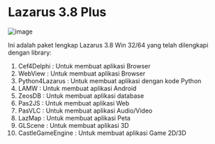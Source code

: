 # Lazarus 3.8 Plus

![image](https://github.com/user-attachments/assets/d4a08481-fdc1-4df9-94e2-8cd49b0cc8a5)

Ini adalah paket lengkap Lazarus 3.8 Win 32/64 yang telah dilengkapi dengan library:
1. Cef4Delphi : Untuk membuat aplikasi Browser
2. WebView  : Untuk membuat aplikasi Browser
3. Python4Lazarus : Untuk membuat aplikasi dengan kode Python
4. LAMW   : Untuk membuat aplikasi Android
5. ZeosDB  : Untuk membuat aplikasi database
6. Pas2JS  : Untuk membuat aplikasi Web
7. PasVLC  : Untuk membuat aplikasi Audio/Video
8. LazMap  : Untuk membuat aplikasi Peta
9. GLScene  : Untuk membuat aplikasi 3D
10. CastleGameEngine  : Untuk membuat aplikasi Game 2D/3D
